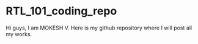 # RTL_101_coding_repo
Hi guys, I am MOKESH V. Here is my github repository where I will post all my works.
